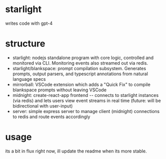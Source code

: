 # starlight

writes code with gpt-4

# structure

- starlight: nodejs standalone program with core logic, controlled and monitored via CLI. Monitoring events also streamed out via redis.
- starlight/blankspace: prompt compilation subsystem. Generates prompts, output parsers, and typescript annotations from natural language specs
- mirrorball: VSCode extension which adds a "Quick Fix" to compile blankspace prompts without leaving VSCode 
- midnight: create-react-app frontend -- connects to starlight instances (via redis) and lets users view event streams in real time (future: will be bidirectional with user-input)
- server: simple express server to manage client (midnight) connections to redis and route events accordingly

# usage

its a bit in flux right now, ill update the readme when its more stable.